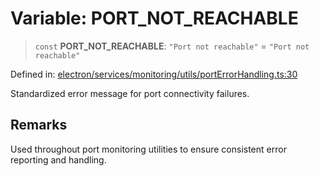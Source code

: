 # Variable: PORT\_NOT\_REACHABLE

> `const` **PORT\_NOT\_REACHABLE**: `"Port not reachable"` = `"Port not reachable"`

Defined in: [electron/services/monitoring/utils/portErrorHandling.ts:30](https://github.com/Nick2bad4u/Uptime-Watcher/blob/main/electron/services/monitoring/utils/portErrorHandling.ts#L30)

Standardized error message for port connectivity failures.

## Remarks

Used throughout port monitoring utilities to ensure consistent error
reporting and handling.
